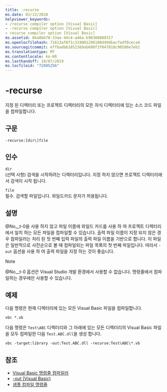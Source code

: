 ```yaml
---
title: -recurse
ms.date: 03/13/2018
helpviewer_keywords:
- /recurse compiler option [Visual Basic]
- -recurse compiler option [Visual Basic]
- recurse compiler option [Visual Basic]
ms.assetid: 84a0b670-33ae-44c4-a46a-b90388809317
ms.openlocfilehash: 71613af0f1c319801296180d49dbacfedf0ceca4
ms.sourcegitcommit: eff6adb61852369ab690f3f047818c90580e7eb1
ms.translationtype: MT
ms.contentlocale: ko-KR
ms.lasthandoff: 10/07/2019
ms.locfileid: "72005256"
---
```

# <a name="-recurse"></a>-recurse
지정 된 디렉터리 또는 프로젝트 디렉터리의 모든 자식 디렉터리에 있는 소스 코드 파일을 컴파일합니다.  
  
## <a name="syntax"></a>구문  
  
```console  
-recurse:[dir\]file  
```  
  
## <a name="arguments"></a>인수  
 `dir`  
 (선택 사항) 검색을 시작하려는 디렉터리입니다. 지정 하지 않으면 프로젝트 디렉터리에서 검색이 시작 됩니다.  
  
 `file`  
 필수. 검색할 파일입니다. 와일드카드 문자가 허용됩니다.  
  
## <a name="remarks"></a>설명  
 @No__t-0을 사용 하지 않고 파일 이름에 와일드 카드를 사용 하 여 프로젝트 디렉터리에서 일치 하는 모든 파일을 컴파일할 수 있습니다. 출력 파일 이름이 지정 되지 않은 경우 컴파일러는 처리 된 첫 번째 입력 파일의 출력 파일 이름을 기반으로 합니다. 이 파일은 일반적으로 사전순으로 볼 때 컴파일되는 파일 목록의 첫 번째 파일입니다. 따라서 `-out` 옵션을 사용 하 여 출력 파일을 지정 하는 것이 좋습니다.  
  
> [!NOTE]
> @No__t-0 옵션은 Visual Studio 개발 환경에서 사용할 수 없습니다. 명령줄에서 컴파일하는 경우에만 사용할 수 있습니다.  
  
## <a name="example"></a>예제  
 다음 명령은 현재 디렉터리에 있는 모든 Visual Basic 파일을 컴파일합니다.  
  
```console
vbc *.vb  
```  
  
 다음 명령은 `Test\ABC` 디렉터리와 그 아래에 있는 모든 디렉터리의 Visual Basic 파일을 모두 컴파일한 다음 `Test.ABC.dll`을 생성 합니다.  
  
```console
vbc -target:library -out:Test.ABC.dll -recurse:Test\ABC\*.vb  
```  
  
## <a name="see-also"></a>참조

- [Visual Basic 명령줄 컴파일러](../../../visual-basic/reference/command-line-compiler/index.md)
- [-out (Visual Basic)](../../../visual-basic/reference/command-line-compiler/out.md)
- [샘플 컴파일 명령줄](../../../visual-basic/reference/command-line-compiler/sample-compilation-command-lines.md)

